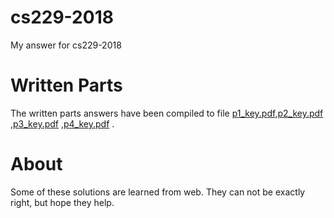 # cs229-2018
My answer for cs229-2018

# Written Parts

The written parts answers have been compiled to file [p1_key.pdf](./p1_key.pdf),[p2_key.pdf](./p2_key.pdf) ,[p3_key.pdf](./p3_key.pdf) ,[p4_key.pdf](./p4_key.pdf) .

# About

Some of these solutions are learned from web. They can not be exactly right, but hope they help.
